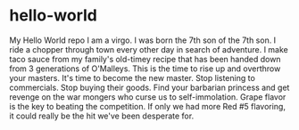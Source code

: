 # hello-world
My Hello World repo
I am a virgo.  I was born the 7th son of the 7th son.  I ride a chopper through town every other day in search of adventure.  I make taco sauce from my family's old-timey recipe that has been handed down from 3 generations of O'Malleys.  This is the time to rise up and overthrow your masters.  It's time to become the new master.  Stop listening to commercials.  Stop buying their goods.  Find your barbarian princess and get revenge on the war mongers who curse us to self-immolation.  Grape flavor is the key to beating the competition.  If only we had more Red #5 flavoring, it could really be the hit we've been desperate for.
